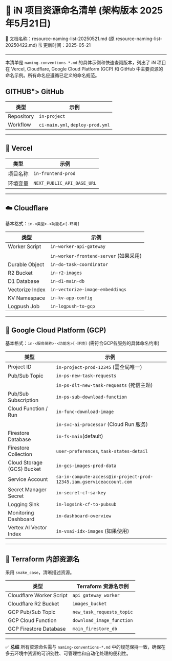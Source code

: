 # 🔖 iN 项目资源命名清单 (架构版本 2025年5月21日)
📄 文档名称：resource-naming-list-20250521.md (原 resource-naming-list-20250422.md)
🗓️ 更新时间：2025-05-21

---
本清单是 `naming-conventions-*.md` 的具体示例和快速查阅版本，列出了 iN 项目在 Vercel, Cloudflare, Google Cloud Platform (GCP) 和 GitHub 中主要资源的命名示例。所有命名应遵循已定义的命名规范。

## GITHUB"> GitHub

| 类型       | 示例                     |
| ---------- | ------------------------ |
| Repository | `in-project`             |
| Workflow   | `ci-main.yml`, `deploy-prod.yml` |

---

## 🎨 Vercel

| 类型       | 示例                         |
| ---------- | ---------------------------- |
| 项目名称   | `in-frontend-prod`           |
| 环境变量 | `NEXT_PUBLIC_API_BASE_URL` |

---

## ☁️ Cloudflare

基本格式：`in-<类型>-<功能名>[-环境]`

| 类型            | 示例                                  |
| --------------- | ------------------------------------- |
| Worker Script   | `in-worker-api-gateway`               |
|                 | `in-worker-frontend-server` (如果采用) |
| Durable Object  | `in-do-task-coordinator`              |
| R2 Bucket       | `in-r2-images`                        |
| D1 Database     | `in-d1-main-db`                       |
| Vectorize Index | `in-vectorize-image-embeddings`       |
| KV Namespace    | `in-kv-app-config`                    |
| Logpush Job     | `in-logpush-to-gcp`                   |

---

## 🚀 Google Cloud Platform (GCP)

基本格式：`in-<服务简称>-<功能名>[-环境]` (需符合GCP各服务的具体命名约束)

| 类型                     | 示例                                        |
| ------------------------ | ------------------------------------------- |
| Project ID               | `in-project-prod-12345` (需全局唯一)        |
| Pub/Sub Topic            | `in-ps-new-task-requests`                   |
|                          | `in-ps-dlt-new-task-requests` (死信主题)    |
| Pub/Sub Subscription     | `in-ps-sub-download-function`               |
| Cloud Function / Run     | `in-func-download-image`                    |
|                          | `in-svc-ai-processor` (Cloud Run 服务)      |
| Firestore Database       | `in-fs-main`(default)                       |
| Firestore Collection     | `user-preferences`, `task-states-detail`    |
| Cloud Storage (GCS) Bucket | `in-gcs-images-prod-data`                   |
| Service Account          | `sa-in-compute-access@in-project-prod-12345.iam.gserviceaccount.com` |
| Secret Manager Secret    | `in-secret-cf-sa-key`                       |
| Logging Sink             | `in-logsink-cf-to-pubsub`                   |
| Monitoring Dashboard     | `in-dashboard-overview`                     |
| Vertex AI Vector Index   | `in-vxai-idx-images` (如果使用)             |

---

## 📝 Terraform 内部资源名

采用 `snake_case`，清晰描述资源。

| 类型                         | Terraform 资源名示例                |
| ---------------------------- | ----------------------------------- |
| Cloudflare Worker Script     | `api_gateway_worker`                |
| Cloudflare R2 Bucket         | `images_bucket`                     |
| GCP Pub/Sub Topic            | `new_task_requests_topic`           |
| GCP Cloud Function           | `download_image_function`           |
| GCP Firestore Database       | `main_firestore_db`                 |

---

✅ **总结**
所有资源命名需与 `naming-conventions-*.md` 中的规范保持一致，确保在多云环境中资源的可识别性、可管理性和自动化处理的便利性。